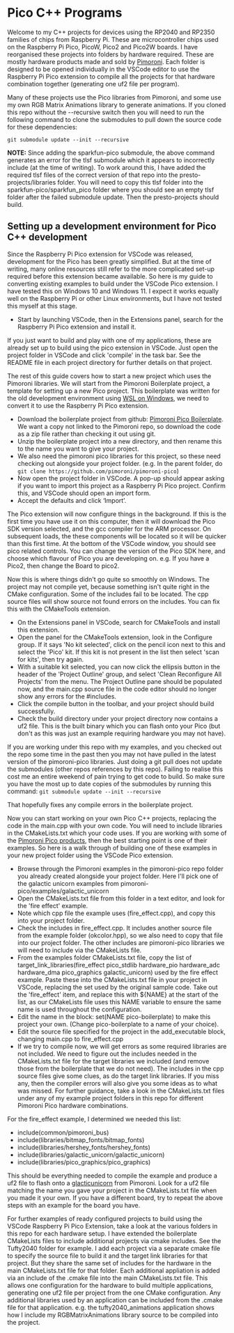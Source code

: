 # Pico C++ Programs

Welcome to my C++ projects for devices using the RP2040 and RP2350 families of chips from Raspberry Pi. These are microcontroller chips used on the Raspberry Pi Pico, PicoW, Pico2 and Pico2W boards. I have reorganised these projects into folders by hardware required. These are mostly hardware products made and sold by [Pimoroni](https://shop.pimoroni.com). Each folder is designed to be opened individually in the VSCode editor to use the Raspberry Pi Pico extension to compile all the projects for that hardware combination together (generating one uf2 file per program).

Many of these projects use the Pico libraries from Pimoroni, and some use my own RGB Matrix Animations library to generate animations. If you cloned this repo without the --recursive switch then you will need to run the following command to clone the submodules to pull down the source code for these dependencies:

`git submodule update --init --recursive`

**NOTE:** Since adding the sparkfun-pico submodule, the above command generates an error for the tlsf submodule which it appears to incorrectly include (at the time of writing). To work around this, I have added the required tlsf files of the correct version of that repo into the presto-projects/libraries folder. You will need to copy this tlsf folder into the sparkfun-pico/sparkfun_pico folder where you should see an empty tlsf folder after the failed submodule update. Then the presto-projects should build.

## Setting up a development environment for Pico C++ development

Since the Raspberry Pi Pico extension for VSCode was released, development for the Pico has been greatly simplified. But at the time of writing, many online resources still refer to the more complicated set-up required before this extension became available. So here is my guide to converting existing examples to build under the VSCode Pico extension. I have tested this on Windows 10 and Windows 11. I expect it works equally well on the Raspberry Pi or other Linux environments, but I have not tested this myself at this stage.

- Start by launching VSCode, then in the Extensions panel, search for the Raspberry Pi Pico extension and install it.

If you just want to build and play with one of my applications, these are already set up to build using the pico extension in VSCode. Just open the project folder in VSCode and click 'compile' in the task bar. See the README file in each project directory for further details on that project.

The rest of this guide covers how to start a new project which uses the Pimoroni libraries. We will start from the Pimoroni Boilerplate project, a template for setting up a new Pico project. This boilerplate was written for the old development environment using [WSL on Windows](https://learn.pimoroni.com/article/pico-development-using-wsl), we need to convert it to use the Raspberry Pi Pico extension.

- Download the boilerplate project from github: [Pimoroni Pico Boilerplate](https://github.com/pimoroni/pico-boilerplate). We want a copy not linked to the Pimoroni repo, so download the code as a zip file rather than checking it out using git.
- Unzip the boilerplate project into a new directory, and then rename this to the name you want to give your project.
- We also need the pimoroni pico libraries for this project, so these need checking out alongside your project folder.
(e.g. In the parent folder, do `git clone https://github.com/pimoroni/pimoroni-pico`)
- Now open the project folder in VSCode. A pop-up should appear asking if you want to import this project as a Raspberry Pi Pico project. Confirm this, and VSCode should open an import form.
- Accept the defaults and click ‘Import’.

The Pico extension will now configure things in the background. If this is the first time you have use it on this computer, then it will download the Pico SDK version selected, and the gcc compiler for the ARM processor. On subsequent loads, the these components will be located so it will be quicker than this first time. At the bottom of the VSCode window, you should see pico related controls. You can change the version of the Pico SDK here, and choose which flavour of Pico you are developing on. e.g. If you have a Pico2, then change the Board to pico2.

Now this is where things didn't go quite so smoothly on Windows. The project may not compile yet, because something isn't quite right in the CMake configuration. Some of the includes fail to be located. The cpp source files will show source not found errors on the includes. You can fix this with the CMakeTools extension.

- On the Extensions panel in VSCode, search for CMakeTools and install this extension.
- Open the panel for the CMakeTools extension, look in the Configure group. If it says 'No kit selected', click on the pencil icon next to this and select the 'Pico' kit. If this kit is not present in the list then select 'scan for kits', then try again.
- With a suitable kit selected, you can now click the ellipsis button in the header of the 'Project Outline' group, and select 'Clean Reconfigure All Projects' from the menu. The Project Outline pane should be populated now, and the main.cpp source file in the code editor should no longer show any errors for the #includes.
- Click the compile button in the toolbar, and your project should build successfully.
- Check the build directory under your project directory now contains a uf2 file. This is the built binary which you can flash onto your Pico (but don't as this was just an example requiring hardware you may not have).

If you are working under this repo with my examples, and you checked out the repo some time in the past then you may not have pulled in the latest version of the pimoroni-pico libraries. Just doing a git pull does not update the submodules (other repos references by this repo). Failing to realise this cost me an entire weekend of pain trying to get code to build. So make sure you have the most up to date copies of the submodules by running this command:
`git submodule update --init --recursive`

That hopefully fixes any compile errors in the boilerplate project.

Now you can start working on your own Pico C++ projects, replacing the code in the main.cpp with your own code. You will need to include libraries in the CMakeLists.txt which your code uses. If you are working with some of the [Pimoroni Pico products](https://shop.pimoroni.com/collections/pico), then the best starting point is one of their examples. So here is a walk through of building one of these examples in your new project folder using the VSCode Pico extension.

- Browse through the Pimoroni examples in the pimoroni-pico repo folder you already created alongside your project folder. Here I'll pick one of the galactic unicorn examples from pimoroni-pico/examples/galactic_unicorn
- Open the CMakeLists.txt file from this folder in a text editor, and look for the 'fire effect' example.
- Note which cpp file the example uses (fire_effect.cpp), and copy this into your project folder.
- Check the includes in fire_effect.cpp. It includes another source file from the example folder (okcolor.hpp), so we also need to copy that file into our project folder. The other includes are pimoroni-pico libraries we will need to include via the CMakeLists file.
- From the examples folder CMakeLists.txt file, copy the list of target_link_libraries(fire_effect pico_stdlib hardware_pio hardware_adc hardware_dma pico_graphics galactic_unicorn) used by the fire effect example. Paste these into the CMakeLists.txt file in your project in VSCode, replacing the set used by the original sample code. Take out the 'fire_effect' item, and replace this with ${NAME} at the start of the list, as our CMakeLists file uses this NAME variable to ensure the same name is used throughout the configuration.
- Edit the name in the block: set(NAME pico-boilerplate) to make this project your own. (Change pico-boilerplate to a name of your choice).
- Edit the source file specified for the project in the add_executable block, changing main.cpp to fire_effect.cpp
- If we try to compile now, we will get errors as some required libraries are not included. We need to figure out the includes needed in the CMakeLists.txt file for the target libraries we included (and remove those from the boilerplate that we do not need). The includes in the cpp source files give some clues, as do the target link libraries. If you miss any, then the compiler errors will also give you some ideas as to what was missed. For further guidance, take a look in the CMakeLists.txt files under any of my example project folders in this repo for different Pimoroni Pico hardware combinations.

For the fire_effect example, I determined we needed this list:

- include(common/pimoroni_bus)
- include(libraries/bitmap_fonts/bitmap_fonts)
- include(libraries/hershey_fonts/hershey_fonts)
- include(libraries/galactic_unicorn/galactic_unicorn)
- include(libraries/pico_graphics/pico_graphics)

This should be everything needed to compile the example and produce a uf2 file to flash onto a [glacticunicorn](https://shop.pimoroni.com/products/space-unicorns?variant=40842033561683) from Pimoroni. Look for a uf2 file matching the name you gave your project in the CMakeLists.txt file when you made it your own. If you have a different board, try to repeat the above steps with an example for the board you have.

For further examples of ready configured projects to build using the VSCode Raspberry Pi Pico Extension, take a look at the various folders in this repo for each hardware setup. I have extended the boilerplate CMakeLists files to include additional projects via cmake includes. See the Tufty2040 folder for example. I add each project via a separate cmake file to specify the source file to build it and the target link libraries for that project. But they share the same set of includes for the hardware in the main CMakeLists.txt file for that folder. Each additional appliation is added via an include of the .cmake file into the main CMakeLists.txt file. This allows one configuration for the hardware to build multiple applications, generating one uf2 file per project from the one CMake configuration. Any additional libraries used by an application can be included from the .cmake file for that application. e.g. the tufty2040_animations application shows how I include my RGBMatrixAnimations library source to be compiled into the project.

